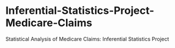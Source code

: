# Inferential-Statistics-Project-Medicare-Claims
Statistical Analysis of Medicare Claims: Inferential Statistics Project
